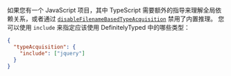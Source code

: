 
如果您有一个 JavaScript 项目，其中 TypeScript 需要额外的指导来理解全局依赖关系，或者通过 [`disableFilenameBasedTypeAcquisition`](#disableFilenameBasedTypeAcquisition) 禁用了内置推理。
您可以使用 `include` 来指定应该使用 DefinitelyTyped 中的哪些类型：

```json
{
  "typeAcquisition": {
    "include": ["jquery"]
  }
}
```
